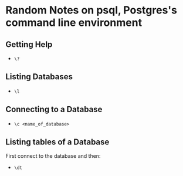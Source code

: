 # Random Notes on psql, Postgres's command line environment

## Getting Help

* `\?`

## Listing Databases

* `\l`

## Connecting to a Database

* `\c <name_of_database>`

## Listing tables of a Database

First connect to the database and then:

* `\dt`
